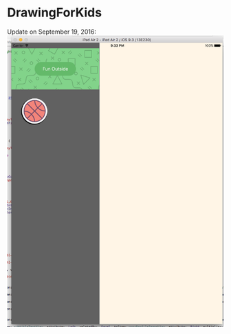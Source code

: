 # DrawingForKids
Update on September 19, 2016:
![screenshot](https://github.com/adeysalyards/DrawingForKids/blob/master/Sept192016.png)

